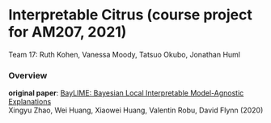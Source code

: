 # Interpretable Citrus (course project for AM207, 2021)

Team 17: Ruth Kohen, Vanessa Moody, Tatsuo Okubo, Jonathan Huml

### Overview
**original paper**: [BayLIME: Bayesian Local Interpretable Model-Agnostic Explanations](https://arxiv.org/abs/2012.03058)<br/>
Xingyu Zhao, Wei Huang, Xiaowei Huang, Valentin Robu, David Flynn (2020)
